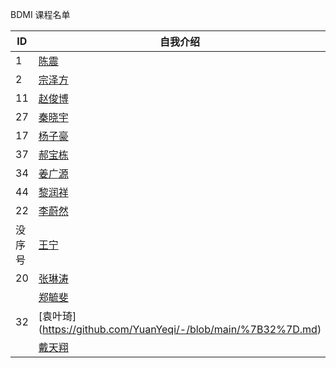 BDMI 课程名单

|  ID   |   自我介绍  |
| ----  | --------  |
|   1   |   [陈震](cz.md)        |
|   2   |   [宗泽方](zzf.md)        |
|   11  | [赵俊博](11.md)  |
|   27  | [秦晓宇](27.md)  |
|   17   | [杨子豪](17.md)  |
|   37   | [郝宝栋](37.md) |
|   34   | [姜广源](34.md)|
|   44   |   [黎润祥](44.md)
|   22   | [李蔚然](22.md)|
|  没序号 | [王宁](meixuhao.md) |
|   20   |[张琳涛](20.md)|
|      | [郑毓斐](https://github.com/Yufei-Zheng/BDMI-2021S/blob/main/Logistics/03.md) | SEM | 数据分析 |
|  32  | [袁叶琦] (https://github.com/YuanYeqi/-/blob/main/%7B32%7D.md)   |  北京大学    | 游泳 |
|      |[戴天翔](https://github.com/saturn-lab/BDMI-2021S/blob/main/Logistics/MD-Git/%E6%88%B4%E5%A4%A9%E7%BF%94%20%E8%87%AA%E6%88%91%E4%BB%8B%E7%BB%8D.md)     |    北京大学|  炼丹（机器学习） |
